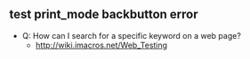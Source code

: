 ## test print_mode backbutton error

* Q: How can I search for a specific keyword on a web page?
    * http://wiki.imacros.net/Web_Testing

##
